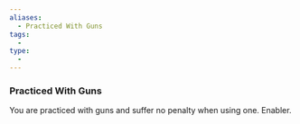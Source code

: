 ```yaml
---
aliases:
  - Practiced With Guns
tags:
  - 
type:
  - 
---
```

### Practiced With Guns

You are practiced with guns and suffer no penalty when using one. Enabler.